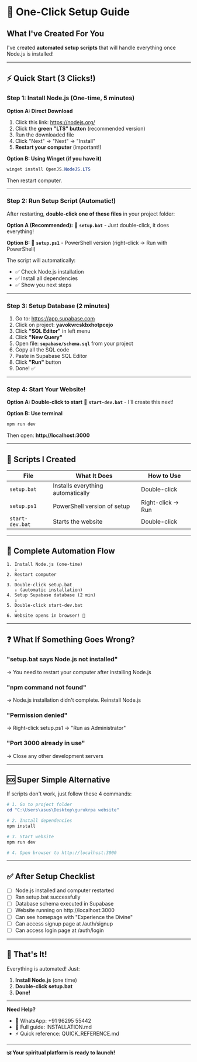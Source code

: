 # 🚀 One-Click Setup Guide

## What I've Created For You

I've created **automated setup scripts** that will handle everything once Node.js is installed!

---

## ⚡ Quick Start (3 Clicks!)

### **Step 1: Install Node.js** (One-time, 5 minutes)

**Option A: Direct Download**
1. Click this link: https://nodejs.org/
2. Click the **green "LTS" button** (recommended version)
3. Run the downloaded file
4. Click "Next" → "Next" → "Install"
5. **Restart your computer** (important!)

**Option B: Using Winget (if you have it)**
```powershell
winget install OpenJS.NodeJS.LTS
```
Then restart computer.

---

### **Step 2: Run Setup Script** (Automatic!)

After restarting, **double-click one of these files** in your project folder:

**Option A (Recommended):**
📄 **`setup.bat`** - Just double-click, it does everything!

**Option B:**
📄 **`setup.ps1`** - PowerShell version (right-click → Run with PowerShell)

The script will automatically:
- ✅ Check Node.js installation
- ✅ Install all dependencies
- ✅ Show you next steps

---

### **Step 3: Setup Database** (2 minutes)

1. Go to: https://app.supabase.com
2. Click on project: **yavokvrcskbxhotpcejo**
3. Click **"SQL Editor"** in left menu
4. Click **"New Query"**
5. Open file: **`supabase/schema.sql`** from your project
6. Copy all the SQL code
7. Paste in Supabase SQL Editor
8. Click **"Run"** button
9. Done! ✅

---

### **Step 4: Start Your Website!**

**Option A: Double-click to start**
📄 **`start-dev.bat`** - I'll create this next!

**Option B: Use terminal**
```powershell
npm run dev
```

Then open: **http://localhost:3000**

---

## 📁 Scripts I Created

| File | What It Does | How to Use |
|------|-------------|-----------|
| `setup.bat` | Installs everything automatically | Double-click |
| `setup.ps1` | PowerShell version of setup | Right-click → Run |
| `start-dev.bat` | Starts the website | Double-click |

---

## 🎯 Complete Automation Flow

```
1. Install Node.js (one-time)
   ↓
2. Restart computer
   ↓
3. Double-click setup.bat
   ↓ (automatic installation)
4. Setup Supabase database (2 min)
   ↓
5. Double-click start-dev.bat
   ↓
6. Website opens in browser! 🎉
```

---

## ❓ What If Something Goes Wrong?

### "setup.bat says Node.js not installed"
→ You need to restart your computer after installing Node.js

### "npm command not found"
→ Node.js installation didn't complete. Reinstall Node.js

### "Permission denied"
→ Right-click setup.ps1 → "Run as Administrator"

### "Port 3000 already in use"
→ Close any other development servers

---

## 🆘 Super Simple Alternative

If scripts don't work, just follow these 4 commands:

```powershell
# 1. Go to project folder
cd "C:\Users\asus\Desktop\gurukrpa website"

# 2. Install dependencies
npm install

# 3. Start website
npm run dev

# 4. Open browser to http://localhost:3000
```

---

## ✅ After Setup Checklist

- [ ] Node.js installed and computer restarted
- [ ] Ran setup.bat successfully
- [ ] Database schema executed in Supabase
- [ ] Website running on http://localhost:3000
- [ ] Can see homepage with "Experience the Divine"
- [ ] Can access signup page at /auth/signup
- [ ] Can access login page at /auth/login

---

## 🎉 That's It!

Everything is automated! Just:
1. **Install Node.js** (one time)
2. **Double-click setup.bat**
3. **Done!**

---

**Need Help?**
- 📱 WhatsApp: +91 96295 55442
- 📖 Full guide: INSTALLATION.md
- ⚡ Quick reference: QUICK_REFERENCE.md

---

**🕉️ Your spiritual platform is ready to launch!**
